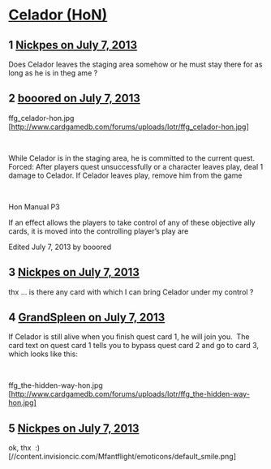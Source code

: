 # [Celador (HoN)](https://community.fantasyflightgames.com/topic/85947-celador-hon/)

## 1 [Nickpes on July 7, 2013](https://community.fantasyflightgames.com/topic/85947-celador-hon/?do=findComment&comment=809482)

Does Celador leaves the staging area somehow or he must stay there for as long as he is in theg ame ? 

## 2 [booored on July 7, 2013](https://community.fantasyflightgames.com/topic/85947-celador-hon/?do=findComment&comment=809488)

ffg_celador-hon.jpg [http://www.cardgamedb.com/forums/uploads/lotr/ffg_celador-hon.jpg]

 

While Celador is in the staging area, he is committed to the current quest.
Forced: After players quest unsuccessfully or a character leaves play, deal 1 damage to Celador.
If Celador leaves play, remove him from the game

 

Hon Manual P3

If an effect allows the players to take control of any of
these objective ally cards, it is moved into the controlling
player’s play are

Edited July 7, 2013 by booored

## 3 [Nickpes on July 7, 2013](https://community.fantasyflightgames.com/topic/85947-celador-hon/?do=findComment&comment=809490)

thx ... is there any card with which I can bring Celador under my control ? 

## 4 [GrandSpleen on July 7, 2013](https://community.fantasyflightgames.com/topic/85947-celador-hon/?do=findComment&comment=809641)

If Celador is still alive when you finish quest card 1, he will join you.  The card text on quest card 1 tells you to bypass quest card 2 and go to card 3, which looks like this:

 

ffg_the-hidden-way-hon.jpg [http://www.cardgamedb.com/forums/uploads/lotr/ffg_the-hidden-way-hon.jpg]

## 5 [Nickpes on July 7, 2013](https://community.fantasyflightgames.com/topic/85947-celador-hon/?do=findComment&comment=809679)

ok, thx  :) [//content.invisioncic.com/Mfantflight/emoticons/default_smile.png]


